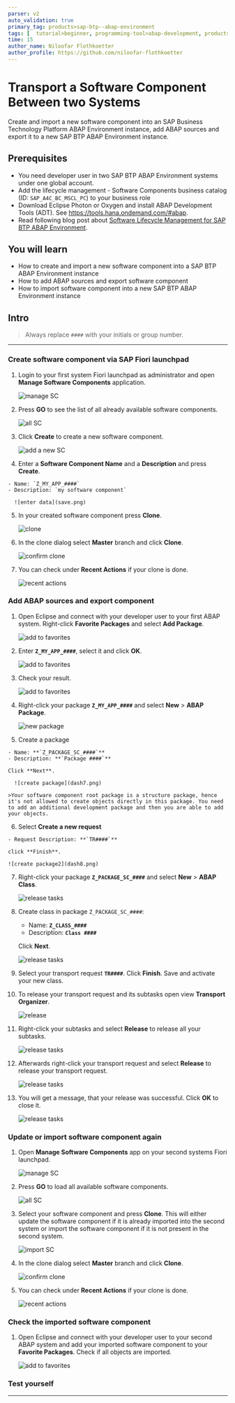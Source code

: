 ```yaml
---
parser: v2
auto_validation: true
primary_tag: products>sap-btp--abap-environment
tags: [  tutorial>beginner, programming-tool>abap-development, products>sap-business-technology-platform, tutorial>license ]
time: 15
author_name: Niloofar Flothkoetter
author_profile: https://github.com/niloofar-flothkoetter
---
```


# Transport a Software Component Between two Systems
<!-- description --> Create and import a new software component into an SAP Business Technology Platform ABAP Environment instance, add ABAP sources and export it to a new SAP BTP ABAP Environment instance.

## Prerequisites  
 - You need developer user in two SAP BTP ABAP Environment systems under one global account.
 - Add the lifecycle management - Software Components business catalog (ID: `SAP_A4C_BC_MSCL_PC`) to your business role
 - Download Eclipse Photon or Oxygen and install ABAP Development Tools (ADT). See <https://tools.hana.ondemand.com/#abap>.
 - Read following blog post about [Software Lifecycle Management for SAP BTP ABAP Environment](https://blogs.sap.com/2019/11/13/software-lifecycle-management-for-sap-cloud-platform-abap-environment/).

## You will learn  
  - How to create and import a new software component into a SAP BTP ABAP Environment instance
  - How to add ABAP sources and export software component
  - How to import software component into a new SAP BTP ABAP Environment instance 

## Intro
>Always replace `####` with your initials or group number.

---


### Create software component via SAP Fiori launchpad

  1. Login to your first system Fiori launchpad as administrator and open **Manage Software Components** application.

      ![manage SC](SC1.png)

  2. Press **GO** to see the list of all already available software components.

      ![all SC](dash1.png)

  3. Click **Create** to create a new software component.

      ![add a new SC](dash2.png)

  4. Enter a **Software Component Name** and a **Description** and press **Create**.

    - Name: `Z_MY_APP_####`
    - Description: `my software component`

      ![enter data](save.png)

  5. In your created software component press **Clone**.

      ![clone](dash5.png)

  6. In the clone dialog select **Master** branch and click **Clone**.

      ![confirm clone](step1-5.png)

  7. You can check under **Recent Actions** if your clone is done.

      ![recent actions](step1-6.png)




### Add ABAP sources and export component


  1. Open Eclipse and connect with your developer user to your first ABAP system. Right-click **Favorite Packages** and select **Add Package**.

      ![add to favorites](favorite.png)

  2. Enter **`Z_MY_APP_####`**, select it and click **OK**.

      ![add to favorites](favorite2.png)

  3. Check your result.  

      ![add to favorites](eclipsenew1.png)

  4. Right-click your package **`Z_MY_APP_####`** and select **New** > **ABAP Package**.

      ![new package](dash6.png)

  5. Create a package

    - Name: **`Z_PACKAGE_SC_####`**
    - Description: **`Package ####`**

    Click **Next**.

      ![create package](dash7.png)

    >Your software component root package is a structure package, hence it's not allowed to create objects directly in this package. You need to add an additional development package and then you are able to add your objects.

  6. Select **Create a new request**

    - Request Description: **`TR####`**

    click **Finish**.

    ![create package2](dash8.png)

  7. Right-click your package **`Z_PACKAGE_SC_####`** and select **New** > **ABAP Class**.

      ![release tasks](c1.png)


  8. Create class in package `Z_PACKAGE_SC_####`:

     - Name: **`Z_CLASS_####`**
     - Description: **`Class ####`**

     Click **Next**.

     ![release tasks](c2.png)

  9. Select your transport request **`TR####`**. Click **Finish**. Save and activate your new class.


  10. To release your transport request and its subtasks open view **Transport Organizer**.

      ![release](release1.png)

  11. Right-click your subtasks and select **Release** to release all your subtasks.

      ![release tasks](release2.png)

  12. Afterwards right-click your transport request and select **Release** to release your transport request.

      ![release tasks](release3.png)

  13. You will get a message, that your release was successful. Click **OK** to close it.

      ![release tasks](release4.png)


### Update or import software component again

  1. Open **Manage Software Components** app on your second systems Fiori launchpad.

      ![manage SC](SC1.png)

  2. Press **GO** to load all available software components.

      ![all SC](dash1.png)

  3. Select your software component and press **Clone**. This will either update the software component if it is already imported into the second system or import the software component if it is not present in the second system.

      ![import SC](dash5.png)

  4. In the clone dialog select **Master** branch and click **Clone**.

      ![confirm clone](step1-5.png)

  5. You can check under **Recent Actions** if your clone is done.

      ![recent actions](step1-6.png)


### Check the imported software component

  1. Open Eclipse and connect with your developer user to your second ABAP system and add your imported software component to your **Favorite Packages**. Check if all objects are imported.

      ![add to favorites](eclipsenew.png)


### Test yourself



---
